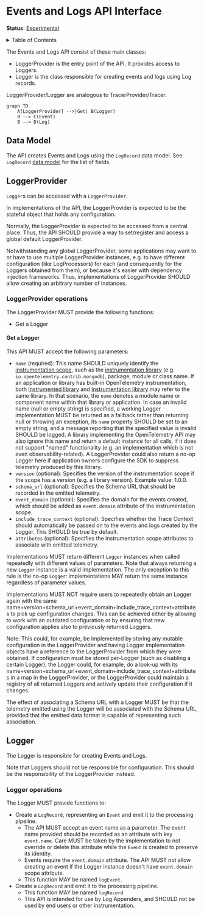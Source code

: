 # Events and Logs API Interface

**Status**: [Experimental](../document-status.md)

<details>
<summary>Table of Contents</summary>

<!-- Re-generate TOC with `markdown-toc --no-first-h1 -i` -->

<!-- toc -->

- [Data Model](#data-model)
- [LoggerProvider](#loggerprovider)
  * [LoggerProvider operations](#loggerprovider-operations)
    + [Get a Logger](#get-a-logger)
- [Logger](#logger)
  * [Logger operations](#logger-operations)

<!-- tocstop -->

</details>

The Events and Logs API consist of these main classes:

* LoggerProvider is the entry point of the API. It provides access to Loggers.
* Logger is the class responsible for creating events and logs using Log records.

LoggerProvider/Logger are analogous to TracerProvider/Tracer.

```mermaid
graph TD
    A[LoggerProvider] -->|Get| B(Logger)
    B --> C(Event)
    B --> D(Log)
```

## Data Model

The API creates Events and Logs using the `LogRecord` data model. See `LogRecord` [data model](data-model.md) for the list of fields.

## LoggerProvider

`Logger`s can be accessed with a `LoggerProvider`.

In implementations of the API, the LoggerProvider is expected to be the stateful
object that holds any configuration.

Normally, the LoggerProvider is expected to be accessed from a central place.
Thus, the API SHOULD provide a way to set/register and access a global default
LoggerProvider.

Notwithstanding any global LoggerProvider, some applications may want to or have
to use multiple LoggerProvider instances, e.g. to have different configuration
(like LogProcessors) for each (and consequently for the Loggers obtained
from them), or because it's easier with dependency injection frameworks. Thus,
implementations of LoggerProvider SHOULD allow creating an arbitrary number of
instances.

### LoggerProvider operations

The LoggerProvider MUST provide the following functions:

* Get a Logger

#### Get a Logger

This API MUST accept the following parameters:

- `name` (required): This name SHOULD uniquely identify the [instrumentation scope](../glossary.md#instrumentation-scope),
such as the [instrumentation library](../glossary.md#instrumentation-library)
(e.g. `io.opentelemetry.contrib.mongodb`), package, module or class name.
If an application or library has built-in OpenTelemetry instrumentation, both
[Instrumented library](../glossary.md#instrumented-library) and
[Instrumentation library](../glossary.md#instrumentation-library) may refer to
the same library. In that scenario, the `name` denotes a module name or component
name within that library or application. In case an invalid name
(null or empty string) is specified, a working Logger implementation MUST be
returned as a fallback rather than returning null or throwing an exception, its
`name` property SHOULD be set to an empty string, and a message reporting that
the specified value is invalid SHOULD be logged. A library implementing the
OpenTelemetry API may also ignore this name and return a default instance for
all calls, if it does not support "named" functionality (e.g. an implementation
which is not even observability-related). A LoggerProvider could also return a
no-op Logger here if application owners configure the SDK to suppress telemetry
produced by this library.
- `version` (optional): Specifies the version of the instrumentation scope if
the scope has a version (e.g. a library version). Example value: 1.0.0.
- `schema_url` (optional): Specifies the Schema URL that should be recorded in
the emitted telemetry.
- `event_domain` (optional): Specifies the domain for the events created, which
should be added as `event.domain` attribute of the instrumentation scope.
- `include_trace_context` (optional): Specifies whether the Trace Context should
automatically be passed on to the events and logs created by the Logger. This
SHOULD be true by default.
- `attributes` (optional): Specifies the instrumentation scope attributes to
associate with emitted telemetry.

Implementations MUST return different `Logger` instances when called repeatedly
with different values of parameters. Note that always returning a new `Logger`
instance is a valid implementation. The only exception to this rule is the no-op
`Logger`: implementations MAY return the same instance regardless of parameter
values.

Implementations MUST NOT require users to repeatedly obtain an Logger again with
the same name+version+schema_url+event_domain+include_trace_context+attributes
to pick up configuration changes. This can be achieved either by allowing to
work with an outdated configuration or by ensuring that new configuration
applies also to previously returned Loggers.

Note: This could, for example, be implemented by storing any mutable
configuration in the LoggerProvider and having Logger implementation objects
have a reference to the LoggerProvider from which they were obtained.
If configuration must be stored per-Logger (such as disabling a certain Logger),
the Logger could, for example, do a look-up with its name+version+schema_url+event_domain+include_trace_context+attributes
in a map in the LoggerProvider, or the LoggerProvider could maintain a registry
of all returned Loggers and actively update their configuration if it changes.

The effect of associating a Schema URL with a Logger MUST be that the telemetry
emitted using the Logger will be associated with the Schema URL, provided that
the emitted data format is capable of representing such association.

## Logger

The Logger is responsible for creating Events and Logs.

Note that Loggers should not be responsible for configuration. This should be
the responsibility of the LoggerProvider instead.

### Logger operations

The Logger MUST provide functions to:

- Create a `LogRecord`, representing an `Event` and emit it to the processing
pipeline.
  - The API MUST accept an event name as a parameter. The event name provided
  should be recorded as an attribute with key `event.name`. Care MUST be taken
  by the implementation to not override or delete this attribute while the
  `Event` is created to preserve its identity.
  - Events require the `event.domain` attribute. The API MUST not allow creating
  an event if the Logger instance doesn't have `event.domain` scope attribute.
  - This function MAY be named `logEvent`.
- Create a `LogRecord` and emit it to the processing pipeline.
  - This function MAY be named `logRecord`.
  - This API is intended for use by Log Appenders, and SHOULD not be used by end
  users or other instrumentation.
